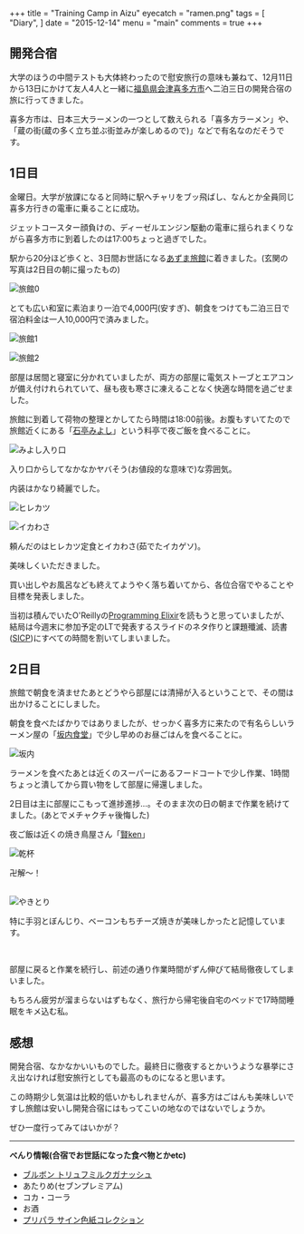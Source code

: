 +++
title = "Training Camp in Aizu"
eyecatch = "ramen.png"
tags = [
    "Diary",
]
date = "2015-12-14"
menu = "main"
comments = true
+++

## 開発合宿

大学のほうの中間テストも大体終わったので慰安旅行の意味も兼ねて、12月11日から13日にかけて友人4人と一緒に[福島県会津喜多方市](https://ja.wikipedia.org/wiki/%E5%96%9C%E5%A4%9A%E6%96%B9%E5%B8%82)へ二泊三日の開発合宿の旅に行ってきました。

喜多方市は、日本三大ラーメンの一つとして数えられる「喜多方ラーメン」や、「蔵の街(蔵の多く立ち並ぶ街並みが楽しめるので)」などで有名なのだそうです。

## 1日目

金曜日。大学が放課になると同時に駅へチャリをブッ飛ばし、なんとか全員同じ喜多方行きの電車に乗ることに成功。

ジェットコースター顔負けの、ディーゼルエンジン駆動の電車に揺られまくりながら喜多方市に到着したのは17:00ちょっと過ぎでした。

駅から20分ほど歩くと、3日間お世話になる[あずま旅館](http://homepage3.nifty.com/azumaryokan/)に着きました。(玄関の写真は2日目の朝に撮ったもの)

![旅館0](/images/inn.jpg)

とても広い和室に素泊まり一泊で4,000円(安すぎ)、朝食をつけても二泊三日で宿泊料金は一人10,000円で済みました。

![旅館1](/images/inn1.jpg)

![旅館2](/images/inn2.jpg)

部屋は居間と寝室に分かれていましたが、両方の部屋に電気ストーブとエアコンが備え付けれられていて、昼も夜も寒さに凍えることなく快適な時間を過ごせました。

旅館に到着して荷物の整理とかしてたら時間は18:00前後。お腹もすいてたので旅館近くにある「[石亭みよし](http://www.miyoshi-kitakata.com/guide.html)」という料亭で夜ご飯を食べることに。

![みよし入り口](/images/din1.jpg)

入り口からしてなかなかヤバそう(お値段的な意味で)な雰囲気。

内装はかなり綺麗でした。

![ヒレカツ](/images/din3.jpg)

![イカわさ](/images/din2.jpg)

頼んだのはヒレカツ定食とイカわさ(茹でたイカゲソ)。

美味しくいただきました。

買い出しやお風呂なども終えてようやく落ち着いてから、各位合宿でやることや目標を発表しました。

当初は積んでいたO'Reillyの[Programming Elixir](http://www.amazon.co.jp/Programming-Elixir-Functional-Concurrent-Pragmatic/dp/1937785580)を読もうと思っていましたが、結局は今週末に参加予定のLTで発表するスライドのネタ作りと課題殲滅、読書([SICP](https://mitpress.mit.edu/sicp/))にすべての時間を割いてしまいました。

## 2日目

旅館で朝食を済ませたあとどうやら部屋には清掃が入るということで、その間は出かけることにしました。

朝食を食べたばかりではありましたが、せっかく喜多方に来たので有名らしいラーメン屋の「[坂内食堂](http://ban-nai.com/)」で少し早めのお昼ごはんを食べることに。

![坂内](/images/lun1.jpg)

ラーメンを食べたあとは近くのスーパーにあるフードコートで少し作業、1時間ちょっと潰してから買い物をして部屋に帰還しました。

2日目は主に部屋にこもって進捗進捗...。そのまま次の日の朝まで作業を続けてました。(あとでメチャクチャ後悔した)

夜ご飯は近くの焼き鳥屋さん「[賢ken](http://www.ekiten.jp/shop_6787952/)」

![乾杯](/images/din4.jpg)

卍解〜！<br><br>

![やきとり](/images/din5.jpg)

特に手羽とぼんじり、ベーコンもちチーズ焼きが美味しかったと記憶しています。

<br>

部屋に戻ると作業を続行し、前述の通り作業時間がずん伸びて結局徹夜してしまいました。

もちろん疲労が溜まらないはずもなく、旅行から帰宅後自宅のベッドで17時間睡眠をキメ込む私。

## 感想

開発合宿、なかなかいいものでした。最終日に徹夜するとかいうような暴挙にさえ出なければ慰安旅行としても最高のものになると思います。

この時期少し気温は比較的低いかもしれませんが、喜多方はごはんも美味しいですし旅館は安いし開発合宿にはもってこいの地なのではないでしょうか。

ぜひ一度行ってみてはいかが？

---

**べんり情報(合宿でお世話になった食べ物とかetc)**

* [ブルボン トリュフミルクガナッシュ](http://www.amazon.co.jp/%E3%83%96%E3%83%AB%E3%83%9C%E3%83%B3-%E3%83%88%E3%83%AA%E3%83%A5%E3%83%95%E3%83%9F%E3%83%AB%E3%82%AF%E3%82%AC%E3%83%8A%E3%83%83%E3%82%B7%E3%83%A5-57g%C3%9710%E8%A2%8B/dp/B00O7JUE9W/ref=sr_1_1?s=hobby&ie=UTF8&qid=1450070634&sr=8-1&keywords=%E3%83%9F%E3%83%AB%E3%82%AF%E3%82%AC%E3%83%8A%E3%83%83%E3%82%B7%E3%83%A5%E3%83%81%E3%83%A7%E3%82%B3%E3%83%AC%E3%83%BC%E3%83%88)
* あたりめ(セブンプレミアム)
* コカ・コーラ
* お酒
* [プリパラ サイン色紙コレクション](http://www.amazon.co.jp/%E3%82%BF%E3%82%AB%E3%83%A9%E3%83%88%E3%83%9F%E3%83%BC%E3%82%A2%E3%83%BC%E3%83%84-%E3%83%97%E3%83%AA%E3%83%91%E3%83%A9%E3%82%B5%E3%82%A4%E3%83%B3%E8%89%B2%E7%B4%99%E3%82%B3%E3%83%AC%E3%82%AF%E3%82%B7%E3%83%A7%E3%83%B32-10%E5%80%8B%E5%85%A5-%E9%A3%9F%E7%8E%A9%E3%83%BB%E3%82%AC%E3%83%A0-%E3%83%97%E3%83%AA%E3%83%91%E3%83%A9/dp/B017R6WIJA/ref=sr_1_1?s=hobby&ie=UTF8&qid=1450070696&sr=1-1&keywords=%E3%83%97%E3%83%AA%E3%83%91%E3%83%A9%E3%80%80%E8%89%B2%E7%B4%99)
